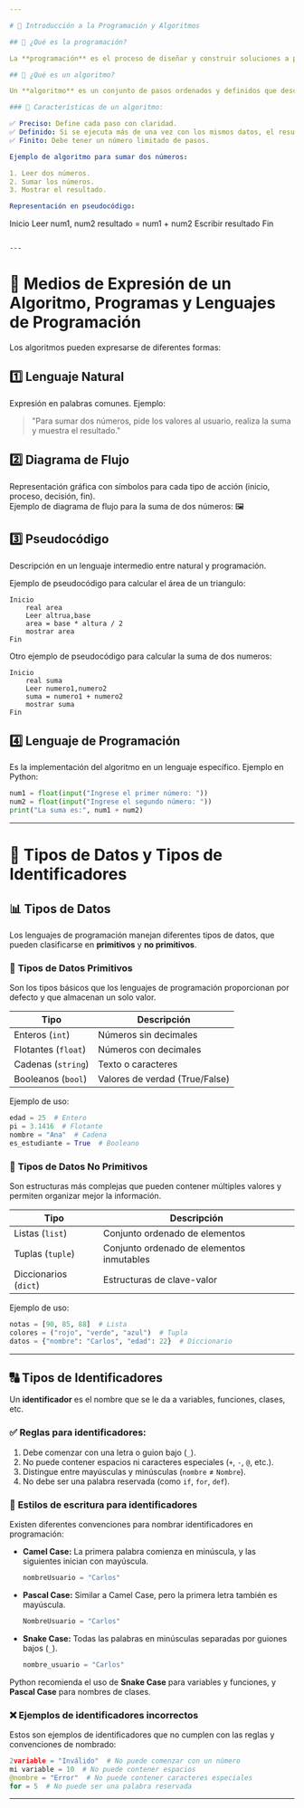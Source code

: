 ```yaml
---

# 📌 Introducción a la Programación y Algoritmos

## 🤔 ¿Qué es la programación?

La **programación** es el proceso de diseñar y construir soluciones a problemas mediante un conjunto de instrucciones lógicas y secuenciales. Permite a las computadoras ejecutar tareas de manera eficiente y automática.

## 🔄 ¿Qué es un algoritmo?

Un **algoritmo** es un conjunto de pasos ordenados y definidos que describen la solución a un problema. Son independientes del lenguaje de programación y pueden representarse de diferentes maneras.

### 📌 Características de un algoritmo:

✅ Preciso: Define cada paso con claridad.  
✅ Definido: Si se ejecuta más de una vez con los mismos datos, el resultado siempre es el mismo.  
✅ Finito: Debe tener un número limitado de pasos.

Ejemplo de algoritmo para sumar dos números:

1. Leer dos números.  
2. Sumar los números.  
3. Mostrar el resultado.  

Representación en pseudocódigo:
```
Inicio
    Leer num1, num2
    resultado = num1 + num2
    Escribir resultado
Fin
```

---
```


# 📌 Medios de Expresión de un Algoritmo, Programas y Lenguajes de Programación

Los algoritmos pueden expresarse de diferentes formas:

## 1️⃣ **Lenguaje Natural**

Expresión en palabras comunes. Ejemplo:
> "Para sumar dos números, pide los valores al usuario, realiza la suma y muestra el resultado."

## 2️⃣ **Diagrama de Flujo**

Representación gráfica con símbolos para cada tipo de acción (inicio, proceso, decisión, fin).  
Ejemplo de diagrama de flujo para la suma de dos números: 🖼️

## 3️⃣ **Pseudocódigo**

Descripción en un lenguaje intermedio entre natural y programación.

Ejemplo de pseudocódigo para calcular el área de un triangulo:
```
Inicio
    real area
    Leer altrua,base
    area = base * altura / 2
    mostrar area
Fin
```

Otro ejemplo de pseudocódigo para calcular la suma de dos numeros:
```
Inicio
    real suma
    Leer numero1,numero2
    suma = numero1 + numero2
    mostrar suma
Fin
```

## 4️⃣ **Lenguaje de Programación**

Es la implementación del algoritmo en un lenguaje específico. Ejemplo en Python:
```python
num1 = float(input("Ingrese el primer número: "))
num2 = float(input("Ingrese el segundo número: "))
print("La suma es:", num1 + num2)
```

---

# 📌 Tipos de Datos y Tipos de Identificadores

## 📊 **Tipos de Datos**

Los lenguajes de programación manejan diferentes tipos de datos, que pueden clasificarse en **primitivos** y **no primitivos**.

### 🔹 **Tipos de Datos Primitivos**

Son los tipos básicos que los lenguajes de programación proporcionan por defecto y que almacenan un solo valor.

| Tipo                | Descripción                    |
| ------------------- | ------------------------------ |
| Enteros (`int`)     | Números sin decimales          |
| Flotantes (`float`) | Números con decimales          |
| Cadenas (`string`)  | Texto o caracteres             |
| Booleanos (`bool`)  | Valores de verdad (True/False) |

Ejemplo de uso:
```python
edad = 25  # Entero
pi = 3.1416  # Flotante
nombre = "Ana"  # Cadena
es_estudiante = True  # Booleano
```

### 🔹 **Tipos de Datos No Primitivos**

Son estructuras más complejas que pueden contener múltiples valores y permiten organizar mejor la información.

| Tipo                  | Descripción                               |
| --------------------- | ----------------------------------------- |
| Listas (`list`)       | Conjunto ordenado de elementos            |
| Tuplas (`tuple`)      | Conjunto ordenado de elementos inmutables |
| Diccionarios (`dict`) | Estructuras de clave-valor                |

Ejemplo de uso:
```python
notas = [90, 85, 88]  # Lista
colores = ("rojo", "verde", "azul")  # Tupla
datos = {"nombre": "Carlos", "edad": 22}  # Diccionario
```

---

## 🔠 **Tipos de Identificadores**

Un **identificador** es el nombre que se le da a variables, funciones, clases, etc.

### ✅ Reglas para identificadores:

1. Debe comenzar con una letra o guion bajo (`_`).  
2. No puede contener espacios ni caracteres especiales (`+`, `-`, `@`, etc.).  
3. Distingue entre mayúsculas y minúsculas (`nombre` ≠ `Nombre`).  
4. No debe ser una palabra reservada (como `if`, `for`, `def`).  

### 🔹 **Estilos de escritura para identificadores**

Existen diferentes convenciones para nombrar identificadores en programación:

- **Camel Case:** La primera palabra comienza en minúscula, y las siguientes inician con mayúscula.
  ```python
  nombreUsuario = "Carlos"
  ```
- **Pascal Case:** Similar a Camel Case, pero la primera letra también es mayúscula.
  ```python
  NombreUsuario = "Carlos"
  ```
- **Snake Case:** Todas las palabras en minúsculas separadas por guiones bajos (`_`).
  ```python
  nombre_usuario = "Carlos"
  ```

Python recomienda el uso de **Snake Case** para variables y funciones, y **Pascal Case** para nombres de clases.

### ❌ **Ejemplos de identificadores incorrectos**

Estos son ejemplos de identificadores que no cumplen con las reglas y convenciones de nombrado:
```python
2variable = "Inválido"  # No puede comenzar con un número
mi variable = 10  # No puede contener espacios
@nombre = "Error"  # No puede contener caracteres especiales
for = 5  # No puede ser una palabra reservada
```

---
